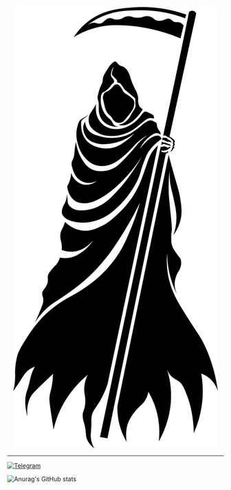 <div align="center">
<img
  src="grim-reaper-clipart-xl.png"
  />
</div>

----

[![Telegram](https://img.shields.io/badge/Telegram-blue.svg?style=flat-square&logo=Telegram&logoColor=white)](https://t.me/demonr_rip)
  

![Anurag's GitHub stats](https://github-readme-stats.vercel.app/api?username=VictorH028&show_icons=true&theme=Gradient)
  
